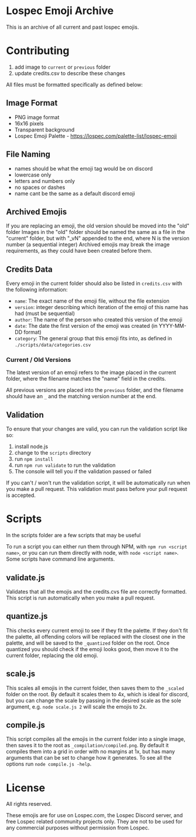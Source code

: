# Lospec Emoji Archive

This is an archive of all current and past lospec emojis.

# Contributing

1. add image to `current` or `previous` folder
2. update credits.csv to describe these changes

All files must be formatted specifically as defined below:

## Image Format
- PNG image format
- 16x16 pixels
- Transparent background
- Lospec Emoji Palette - https://lospec.com/palette-list/lospec-emoji

## File Naming
- names should be what the emoji tag would be on discord
- lowercase only
- letters and numbers only
- no spaces or dashes
- name cant be the same as a default discord emoji

## Archived Emojis
If you are replacing an emoji, the old version should be moved into the "old" folder
Images in the "old" folder should be named the same as a file in the "current" folder, but with "_vN" appended to the end, where N is the version number (a sequential integer)
Archived emojis may break the image requirements, as they could have been created before them.

## Credits Data
Every emoji in the current folder should also be listed in `credits.csv` with the following information:
- `name`: The exact name of the emoji file, without the file extension
- `version`: integer describing which iteration of the emoji of this name has had (must be sequential)
- `author`: The name of the person who created this version of the emoji
- `date`: The date the first version of the emoji was created (in YYYY-MM-DD format)
- `category`: The general group that this emoji fits into, as defined in `./scripts/data/categories.csv` 

### Current / Old Versions
The latest version of an emoji refers to the image placed in the current folder, where the filename matches the "name" field in the credits.

All previous versions are placed into the `previous` folder, and the filename should have an `_` and the matching version number at the end.

## Validation

To ensure that your changes are valid, you can run the validation script like so:
1. install node.js
2. change to the `scripts` directory
3. run `npm install`
4. run `npm run validate` to run the validation
5. The console will tell you if the validation passed or failed

If you can't / won't run the validation script, it will be automatically run when you make a pull request. This validation must pass before your pull request is accepted.

# Scripts 

In the scripts folder are a few scripts that may be useful

To run a script you can either run them through NPM, with `npm run <script name>`, or you can run them directly with node, with `node <script name>`.
Some scripts have command line arguments.

## validate.js
Validates that all the emojis and the credits.cvs file are correctly formatted. This script is run automatically when you make a pull request.

## quantize.js
This checks every current emoji to see if they fit the palette. If they don't fit the palette, all offending colors will be replaced with the closest one in the palette, and will be saved to the `_quantized` folder on the root. Once quantized you should check if the emoji looks good, then move it to the current folder, replacing the old emoji.

## scale.js
This scales all emojis in the current folder, then saves them to the `_scaled` folder on the root. By default it scales them to 4x, which is ideal for discord, but you can change the scale by passing in the desired scale as the sole argument, e.g. `node scale.js 2` will scale the emojis to 2x.

## compile.js
This script compiles all the emojis in the current folder into a single image, then saves it to the root as `_compilation/compiled.png`. By default it compiles them into a grid in order with no margins at 1x, but has many arguments that can be set to change how it generates. To see all the options run `node compile.js -help`.

# License

All rights reserved.

These emojis are for use on Lospec.com, the Lospec Discord server, and free Lospec related community projects only. They are not to be used for any commercial purposes without permission from Lospec.

